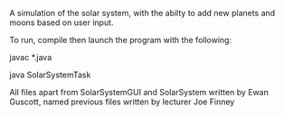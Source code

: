 A simulation of the solar system, with the abilty to add new planets and moons based on user input.

To run, compile then launch the program with the following:

javac *.java

java SolarSystemTask

All files apart from SolarSystemGUI and SolarSystem written by Ewan Guscott, named previous files written by lecturer
Joe Finney
